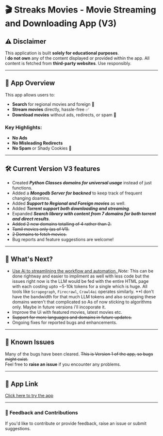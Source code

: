 # 🎬 **Streaks Movies - Movie Streaming and Downloading App** (V3)

## ⚠️ **Disclaimer**
This application is built **solely for educational purposes**.  
I **do not own** any of the content displayed or provided within the app. All content is fetched from **third-party websites**. Use responsibly.

---

## 🚀 **App Overview**
This app allows users to:
- **Search** for regional movies and foreign 🎥  
- **Stream movies** directly, hassle-free ✅  
- **Download movies** without ads, redirects, or spam 🔽  

### Key Highlights:
- **No Ads**  
- **No Misleading Redirects**  
- **No Spam** or Shady Cookies 🍪  

---

## 🛠️ **Current Version V3 features**
- Created **_Python Classes domains for universal usage_** instead of just functions.
- Added a **_Mongodb Server for backned_** to keep track of frequent changing doamins.
- Added **_Support to Regional and Foreign movies_** as well.
- Added **_Torrent support both downloading and streaming_**.
- Expanded **_Search library with content from 7 domains for both torrent and direct results_**.
- ~~Added 2 new domains totalling of 4 rather than 2.~~
- ~~Tamil movies only (as of V1).~~
- ~~2 Domains to fetch movies.~~  
- Bug reports and feature suggestions are welcome!  

---

## 🌟 **What's Next?**
- <ins> Use Ai to streamlining the workflow and automation. </ins>
    *Note:* This can be done rightway and easier to impliment as well with less code but the issues right now is the LLM would be fed with the entire HTML page with each costing upto ~5-10k tokens for a single which is huge. All tools like `Scrapegraph`, `Firecrawl`, `Crawl4ai` operates similarly. **I don't have the bandwidth for that much LLM tokens and also scrapping these domains weren't that complicated so As of now sticking to algorithms only. Maybe in future versions i'll incoporate it.
- Improve the Ui with featured movies, latest movies etc.
- ~~Support for more languages and domains in future updates.~~  
- Ongoing fixes for reported bugs and enhancements.  

---

## 🐞 **Known Issues**
Many of the bugs have been cleared.
~~This is Version 1 of the app, so bugs might exist.~~  
Feel free to **raise an issue** if you encounter any problems.

---

## 🔗 **App Link**
[Click here to try the app](https://streaks-movies.streamlit.app/)

---

### 📢 **Feedback and Contributions**
If you'd like to contribute or provide feedback, raise an issue or submit suggestions.
